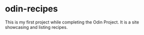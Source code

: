 # odin-recipes

This is my first project while completing the Odin Project. It is a site showcasing 
and listing recipes.
